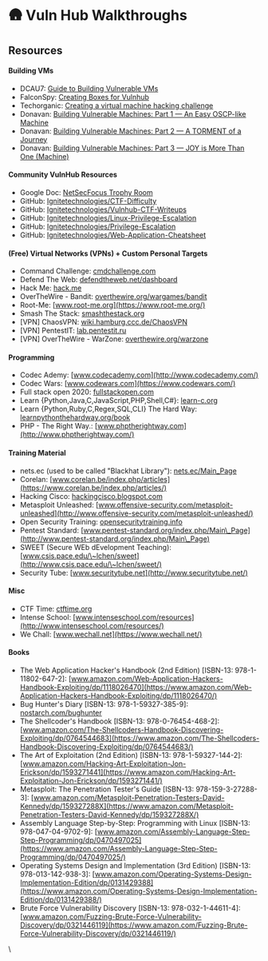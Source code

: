# 🛖 Vuln Hub Walkthroughs

## Resources

#### Building VMs

* DCAU7: [Guide to Building Vulnerable VMs](https://www.five86.com/guide.html)
* FalconSpy: [Creating Boxes for Vulnhub](https://medium.com/@falconspy/creating-boxes-for-vulnhub-ac930ea8ee7c)
* Techorganic: [Creating a virtual machine hacking challenge](https://blog.techorganic.com/2013/12/10/creating-a-virtual-machine-hacking-challenge/)
* Donavan: [Building Vulnerable Machines: Part 1 — An Easy OSCP-like Machine](https://donavan.sg/blog/index.php/2019/03/28/building-vulnerable-machines-part-1-an-easy-oscp-like-machine/)
* Donavan: [Building Vulnerable Machines: Part 2 — A TORMENT of a Journey](https://donavan.sg/blog/index.php/2019/04/06/building-vulnerable-machines-part-2-a-torment-of-a-journey/)
* Donavan: [Building Vulnerable Machines: Part 3 — JOY is More Than One (Machine)](https://donavan.sg/blog/index.php/2019/05/14/building-vulnerable-machines-part-3-joy-is-more-than-one-machine/)

#### Community VulnHub Resources

* Google Doc: [NetSecFocus Trophy Room](https://docs.google.com/spreadsheets/d/1dwSMIAPIam0PuRBkCiDI88pU3yzrqqHkDtBngUHNCw8/edit#gid=0)
* GitHub: [Ignitetechnologies/CTF-Difficulty](https://github.com/Ignitetechnologies/CTF-Difficulty)
* GitHub: [Ignitetechnologies/Vulnhub-CTF-Writeups](https://github.com/Ignitetechnologies/Vulnhub-CTF-Writeups)
* GitHub: [Ignitetechnologies/Linux-Privilege-Escalation](https://github.com/Ignitetechnologies/Linux-Privilege-Escalation)
* GitHub: [Ignitetechnologies/Privilege-Escalation](https://github.com/Ignitetechnologies/Privilege-Escalation)
* GitHub: [Ignitetechnologies/Web-Application-Cheatsheet](https://github.com/Ignitetechnologies/Web-Application-Cheatsheet)

#### (Free) Virtual Networks (VPNs) + Custom Personal Targets

* Command Challenge: [cmdchallenge.com](https://cmdchallenge.com/)
* Defend The Web: [defendtheweb.net/dashboard](https://defendtheweb.net/dashboard)
* Hack Me: [hack.me](http://hack.me/)
* OverTheWire - Bandit: [overthewire.org/wargames/bandit](https://overthewire.org/wargames/bandit/)
* Root-Me: [www.root-me.org](https://www.root-me.org/)
* Smash The Stack: [smashthestack.org](http://smashthestack.org/)
* \[VPN] ChaosVPN: [wiki.hamburg.ccc.de/ChaosVPN](http://wiki.hamburg.ccc.de/ChaosVPN)
* \[VPN] PentestIT: [lab.pentestit.ru](https://lab.pentestit.ru/)
* \[VPN] OverTheWire - WarZone: [overthewire.org/warzone](https://overthewire.org/warzone/)

#### Programming

* Codec Ademy: [www.codecademy.com](http://www.codecademy.com/)
* Codec Wars: [www.codewars.com](https://www.codewars.com/)
* Full stack open 2020: [fullstackopen.com](https://fullstackopen.com/en/)
* Learn {Python,Java,C,JavaScript,PHP,Shell,C#}: [learn-c.org](http://learn-c.org/)
* Learn {Python,Ruby,C,Regex,SQL,CLI} The Hard Way: [learnpythonthehardway.org/book](http://learnpythonthehardway.org/book/)
* PHP - The Right Way.: [www.phptherightway.com](http://www.phptherightway.com/)

#### Training Material

* nets.ec (used to be called "Blackhat Library"): [nets.ec/Main\_Page](https://nets.ec/Main\_Page)
* Corelan: [www.corelan.be/index.php/articles](https://www.corelan.be/index.php/articles/)
* Hacking Cisco: [hackingcisco.blogspot.com](https://hackingcisco.blogspot.com/)
* Metasploit Unleashed: [www.offensive-security.com/metasploit-unleashed](http://www.offensive-security.com/metasploit-unleashed/)
* Open Security Training: [opensecuritytraining.info](http://opensecuritytraining.info/Training.html)
* Pentest Standard: [www.pentest-standard.org/index.php/Main\_Page](http://www.pentest-standard.org/index.php/Main\_Page)
* SWEET (Secure WEb dEvelopment Teaching): [www.csis.pace.edu/\~lchen/sweet](http://www.csis.pace.edu/\~lchen/sweet/)
* Security Tube: [www.securitytube.net](http://www.securitytube.net/)

#### Misc

* CTF Time: [ctftime.org](http://ctftime.org/)
* Intense School: [www.intenseschool.com/resources](http://www.intenseschool.com/resources/)
* We Chall: [www.wechall.net](https://www.wechall.net/)

#### Books

* The Web Application Hacker's Handbook (2nd Edition) \[ISBN-13: 978-1-11802-647-2]: [www.amazon.com/Web-Application-Hackers-Handbook-Exploiting/dp/1118026470](https://www.amazon.com/Web-Application-Hackers-Handbook-Exploiting/dp/1118026470/)
* Bug Hunter's Diary \[ISBN-13: 978-1-59327-385-9]: [nostarch.com/bughunter](http://nostarch.com/bughunter)
* The Shellcoder's Handbook \[ISBN-13: 978-0-76454-468-2]: [www.amazon.com/The-Shellcoders-Handbook-Discovering-Exploiting/dp/0764544683](https://www.amazon.com/The-Shellcoders-Handbook-Discovering-Exploiting/dp/0764544683/)
* The Art of Exploitation (2nd Edition) \[ISBN-13: 978-1-59327-144-2]: [www.amazon.com/Hacking-Art-Exploitation-Jon-Erickson/dp/1593271441](https://www.amazon.com/Hacking-Art-Exploitation-Jon-Erickson/dp/1593271441/)
* Metasploit: The Penetration Tester's Guide \[ISBN-13: 978-159-3-27288-3]: [www.amazon.com/Metasploit-Penetration-Testers-David-Kennedy/dp/159327288X](https://www.amazon.com/Metasploit-Penetration-Testers-David-Kennedy/dp/159327288X/)
* Assembly Language Step-by-Step: Programming with Linux \[ISBN-13: 978-047-04-9702-9]: [www.amazon.com/Assembly-Language-Step-Step-Programming/dp/0470497025](https://www.amazon.com/Assembly-Language-Step-Step-Programming/dp/0470497025/)
* Operating Systems Design and Implementation (3rd Edition) \[ISBN-13: 978-013-142-938-3]: [www.amazon.com/Operating-Systems-Design-Implementation-Edition/dp/0131429388](https://www.amazon.com/Operating-Systems-Design-Implementation-Edition/dp/0131429388/)
* Brute Force Vulnerability Discovery \[ISBN-13: 978-032-1-44611-4]: [www.amazon.com/Fuzzing-Brute-Force-Vulnerability-Discovery/dp/0321446119](https://www.amazon.com/Fuzzing-Brute-Force-Vulnerability-Discovery/dp/0321446119/)

\
